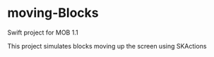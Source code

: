 # moving-Blocks

Swift project for MOB 1.1

This project simulates blocks moving up the screen using SKActions
